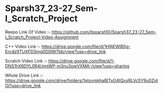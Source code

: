# Sparsh37_23-27_Sem-I_Scratch_Project






Reepo Link Of Video :- https://github.com/itsparsh10/Sparsh37_23-27_Sem-I_Scratch_Project-Video-Assignment



C++ Video Link :- https://drive.google.com/file/d/1H9jEWlB5g-Ercdz9TUXFD3mg0D0lW7bb/view?usp=drive_link

Scratch Video Link :- https://drive.google.com/file/d/1-DNS1hX6DYL0R4UmtWP-m3nu3owVXMA-/view?usp=sharing

Whole Drive Link :- https://drive.google.com/drive/folders/1ptsvmkhaBITxG4tQvsRLVc5Y9u0ZjdOi?usp=drive_link
